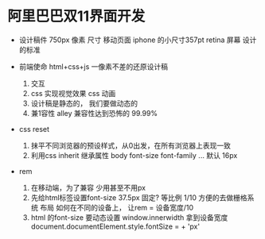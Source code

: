 # 阿里巴巴双11界面开发

- 设计稿件
    750px 像素 尺寸 移动页面
    iphone 的小尺寸357pt retina 屏幕 设计的标准
- 前端使命
    html+css+js 一像素不差的还原设计稿
    1. 交互
    2. css 实现视觉效果 css 动画
    3. 设计稿是静态的， 我们要做动态的
    4. 兼1容性 alley 兼容性达到恐怖的 99.99%

- css reset
    1. 抹平不同浏览器的预设样式，从0出发，在所有浏览器上表现一致
    2. 利用css inherit 继承属性 body font-size font-family ...
        默认 16px

- rem
    1. 在移动端，为了兼容 少用甚至不用px
    2. 先给html标签设置font-size
        37.5px 固定?
        等比例 1/10 方便的去做栅格系统 布局
        如何在不同的设备上， 让rem = 设备宽度/10
    3. html 的font-size 要动态设置
        window.innerwidth 拿到设备宽度
        document.documentElement.style.fontSize =  + 'px' 
